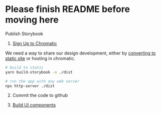# Please finish README before moving here

Publish Storybook

1. [Sign Up to Chromatic](https://www.chromatic.com//)

We need a way to share our design development, either by [converting to static site](https://storybook.js.org/docs/react/workflows/publish-storybook) or hosting in chromatic.

```bash
# build to static
yarn build-storybook -o ./dist

# run the app with any web server
npx http-server ./dist
```

2. Commit the code to github

3. [Build UI components](https://storybook.js.org/tutorials/design-systems-for-developers/react/en/build/)
